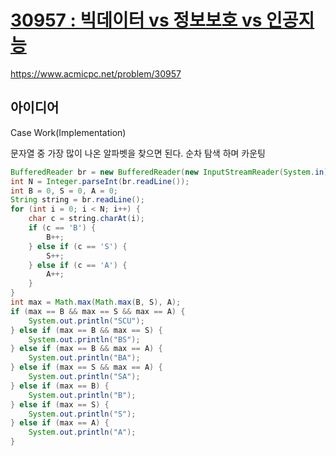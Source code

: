 # [30957 : 빅데이터 vs 정보보호 vs 인공지능](https://www.acmicpc.net/problem/30957)
https://www.acmicpc.net/problem/30957

## 아이디어
Case Work(Implementation)

문자열 중 가장 많이 나온 알파벳을 찾으면 된다. 순차 탐색 하며 카운팅
```java
BufferedReader br = new BufferedReader(new InputStreamReader(System.in));
int N = Integer.parseInt(br.readLine());
int B = 0, S = 0, A = 0;
String string = br.readLine();
for (int i = 0; i < N; i++) {
    char c = string.charAt(i);
    if (c == 'B') {
        B++;
    } else if (c == 'S') {
        S++;
    } else if (c == 'A') {
        A++;
    }
}
int max = Math.max(Math.max(B, S), A);
if (max == B && max == S && max == A) {
    System.out.println("SCU");
} else if (max == B && max == S) {
    System.out.println("BS");
} else if (max == B && max == A) {
    System.out.println("BA");
} else if (max == S && max == A) {
    System.out.println("SA");
} else if (max == B) {
    System.out.println("B");
} else if (max == S) {
    System.out.println("S");
} else if (max == A) {
    System.out.println("A");
}
```